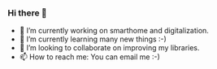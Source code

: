 ### Hi there 👋

- 🔭 I’m currently working on smarthome and digitalization.
- 🌱 I’m currently learning many new things :-)
- 👯 I’m looking to collaborate on improving my libraries.
- 📫 How to reach me: You can email me :-)
